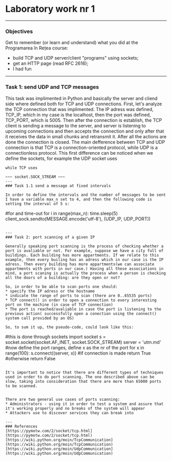 # Laboratory work nr 1
---
### Objectives 
Get to remember (or learn and understand) what you did at the Programarea în Rețea course:

* build TCP and UDP server/client "programs" using sockets;
* get an HTTP page (read RFC 2616);
* I had fun
---
### Task 1: send UDP and TCP messages

This task was implimented in Python and basically the server and cliend side where defined both for TCP and UDP connections. 
First, let's analyze the TCP connection that was implimented. The IP adress was defined, TCP_IP, which in my case is the localhost, then the port was defined, TCP_PORT, which is 5005. Then after the connection is establish, the TCP client is sending a message to the server, and server is listening to upcoming connections and then accepts the connection and only after that it receives the data in small chunks and retransmit it. After all the actions are done the connection is closed.
The main defference between TCP and UDP connection is that TCP is a connection-oriented protocol, while UDP is a connectionless protocol. This first difference can be noticed when we define the sockets, for example the UDP socket uses 

~~~ socket.SOCK_DGRAM ~~~ 
while TCP uses 

~~~ socket.SOCK_STREAM ~~~
---
### Task 1.1 send a message at fixed intervals

In order to define the intervals and the number of messages to be sent I have a variable max_n set to 4, and then the following code is setting the interval of 5 s: 

~~~ 
#for and time-out
for i in range(max_n):
    time.sleep(5)
    client_sock.sendto(MESSAGE.encode('utf-8'), (UDP_IP, UDP_PORT))
~~~

---
### Task 2: port scanning of a given IP

Generally speaking port scanning is the process of checking whether a port is avaliable or not. For example, suppose we have a city full of buildings. Each building has more appartments. If we relate to this example, then every builing has an adress which in our case is the IP adress. Then every building has more appartments(we can associate appartments with ports in our case.) Having all these associations in mind, a port scaning is actually the process when a person is checking all the doors of a building: are they open or not? 

So, in order to be able to scan ports one should: 
* specify the IP adress or the hostname 
* indicate the range of ports to scan (there are 0..65535 ports)
* TCP connect() in order to open a connection to every interesting port on the machine (in case of TCP connection)
* The port is reached/avaliable in case the port is listening to the previous action( successfully open a conection using the connect() system call provided by an OS)

So, to sum it up, the pseudo-code, could look like this: 
~~~
#this is done through sockets
import socket 
s = socket.socket(socket.AF_INET, socket.SOCK_STREAM)
server = 'utm.md'
#now define the port ranges, define x as the nr of the port
for x in range(100):
  s.connect((server, x))
  #if connection is made return True
  #otherwise return False
~~~

It's important to notice that there are different types of techniques used in order to do port scanning. The one described above can be slow, taking into consideration that there are more than 65000 ports to be scanned. 


There are two general use cases of ports scanning: 
* Administrators - using it in order to test a system and assure that it's working properly and no breaks of the system will appear
* Attackers use to discover services they can break into

---
### References 
[https://pymotw.com/2/socket/tcp.html](https://pymotw.com/2/socket/tcp.html)
[https://wiki.python.org/moin/TcpCommunication](https://wiki.python.org/moin/TcpCommunication)
[https://wiki.python.org/moin/UdpCommunication](https://wiki.python.org/moin/UdpCommunication)
